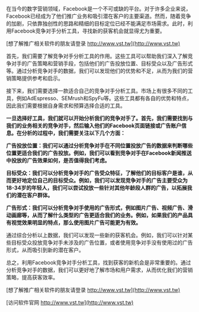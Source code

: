 在当今的数字营销领域，Facebook是一个不可或缺的平台。对于许多企业来说，Facebook已经成为了他们推广业务和吸引潜在客户的主要渠道。然而，随着竞争的加剧，只依靠独创性的思路和精细的目标定位已经不能满足市场需求。此时，利用Facebook竞争对手分析工具，寻找新的获客机会就显得尤为重要。

[想了解推广相关软件的朋友请登录 http://www.vst.tw](http://www.vst.tw)

首先，我们需要了解竞争对手分析工具的作用。这些工具可以帮助我们深入了解竞争对手的广告策略和营销手段，包括他们的广告投放位置、目标受众以及广告形式等。通过分析竞争对手的数据，我们可以发现他们的优势和不足，从而为我们的营销策略提供参考和启示。

接下来，我们需要选择一款适合自己的竞争对手分析工具。市场上有很多不同的工具，例如AdEspresso、SEMrush和SpyFu等。这些工具都有各自的优势和特点，因此我们需要根据自身需求和预算选择合适的工具。

**一旦选择好工具，我们就可以开始分析我们的竞争对手了。首先，我们需要找到与我们的业务相关的竞争对手，然后输入他们的Facebook页面链接或广告账户信息。在分析的过程中，我们需要关注以下几个方面：**

**广告投放位置：我们可以通过分析竞争对手在不同位置投放广告的数据来判断哪些位置更适合我们的广告投放。例如，我们可以看到竞争对手在Facebook新闻推送中投放的广告效果如何，是否值得我们考虑。**

**目标受众：我们可以分析竞争对手的广告受众特征，了解他们的目标客户是谁，从而更好地定位自己的目标受众。例如，我们可以发现竞争对手的广告主要受众为18-34岁的年轻人，我们可以尝试投放一些针对其他年龄段人群的广告，以拓展我们的潜在客户群体。**

**广告形式：我们可以分析竞争对手使用的广告形式，例如图片广告、视频广告、滑动画廊等，从而了解什么类型的广告更适合我们的业务。例如，如果我们的产品具有视觉效果明显的特点，那么使用图片广告可能更为有效。**

通过综合分析以上数据，我们可以发现一些新的获客机会。例如，我们可以针对某些目标受众投放竞争对手未涉及的广告位置，或者使用竞争对手没有使用过的广告形式，从而吸引到新的潜在客户。

总之，利用Facebook竞争对手分析工具，找到获客的新机会是非常重要的。通过分析竞争对手的数据，我们可以更好地了解市场和用户需求，从而优化我们的营销策略，提高获客效率。

[想了解推广相关软件的朋友请登录 http://www.vst.tw](http://www.vst.tw)


[访问软件官网 http://www.vst.tw](http://www.vst.tw)
